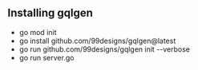 ## Installing gqlgen

- go mod init
- go install github.com/99designs/gqlgen@latest
- go run github.com/99designs/gqlgen init --verbose
- go run server.go